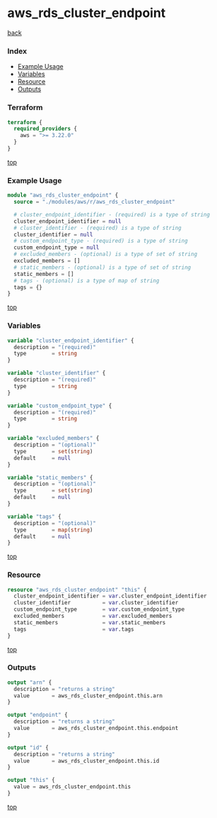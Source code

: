 # aws_rds_cluster_endpoint

[back](../aws.md)

### Index

- [Example Usage](#example-usage)
- [Variables](#variables)
- [Resource](#resource)
- [Outputs](#outputs)

### Terraform

```terraform
terraform {
  required_providers {
    aws = ">= 3.22.0"
  }
}
```

[top](#index)

### Example Usage

```terraform
module "aws_rds_cluster_endpoint" {
  source = "./modules/aws/r/aws_rds_cluster_endpoint"

  # cluster_endpoint_identifier - (required) is a type of string
  cluster_endpoint_identifier = null
  # cluster_identifier - (required) is a type of string
  cluster_identifier = null
  # custom_endpoint_type - (required) is a type of string
  custom_endpoint_type = null
  # excluded_members - (optional) is a type of set of string
  excluded_members = []
  # static_members - (optional) is a type of set of string
  static_members = []
  # tags - (optional) is a type of map of string
  tags = {}
}
```

[top](#index)

### Variables

```terraform
variable "cluster_endpoint_identifier" {
  description = "(required)"
  type        = string
}

variable "cluster_identifier" {
  description = "(required)"
  type        = string
}

variable "custom_endpoint_type" {
  description = "(required)"
  type        = string
}

variable "excluded_members" {
  description = "(optional)"
  type        = set(string)
  default     = null
}

variable "static_members" {
  description = "(optional)"
  type        = set(string)
  default     = null
}

variable "tags" {
  description = "(optional)"
  type        = map(string)
  default     = null
}
```

[top](#index)

### Resource

```terraform
resource "aws_rds_cluster_endpoint" "this" {
  cluster_endpoint_identifier = var.cluster_endpoint_identifier
  cluster_identifier          = var.cluster_identifier
  custom_endpoint_type        = var.custom_endpoint_type
  excluded_members            = var.excluded_members
  static_members              = var.static_members
  tags                        = var.tags
}
```

[top](#index)

### Outputs

```terraform
output "arn" {
  description = "returns a string"
  value       = aws_rds_cluster_endpoint.this.arn
}

output "endpoint" {
  description = "returns a string"
  value       = aws_rds_cluster_endpoint.this.endpoint
}

output "id" {
  description = "returns a string"
  value       = aws_rds_cluster_endpoint.this.id
}

output "this" {
  value = aws_rds_cluster_endpoint.this
}
```

[top](#index)